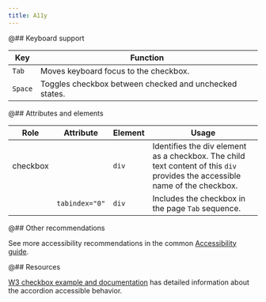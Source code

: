 ```yaml
---
title: A11y
---
```


@## Keyboard support

| Key     | Function                                               |
| ------- | ------------------------------------------------------ |
| `Tab`   | Moves keyboard focus to the checkbox.                  |
| `Space` | Toggles checkbox between checked and unchecked states. |

@## Attributes and elements

| Role     | Attribute      | Element | Usage                                                                                                                        |
| -------- | -------------- | ------- | ---------------------------------------------------------------------------------------------------------------------------- |
| checkbox |                | `div`   | Identifies the div element as a checkbox. The child text content of this `div` provides the accessible name of the checkbox. |
|          | `tabindex="0"` | `div`   | Includes the checkbox in the page `Tab` sequence.                                                                            |

@## Other recommendations

See more accessibility recommendations in the common [Accessibility guide](/core-principles/a11y/).

@## Resources

[W3 checkbox example and documentation](https://www.w3.org/TR/wai-aria-practices-1.1/examples/checkbox/checkbox-1/checkbox-1.html) has detailed information about the accordion accessible behavior.
